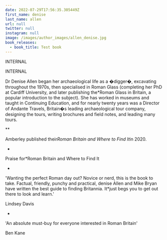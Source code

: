 ```yaml
---
date: 2022-07-29T17:56:35.305449Z
first_name: denise
last_name: allen
url: null
twitter: null
instagram: null
image: /images/author_images/allen_denise.jpg
book_releases: 
  - book_title: Test book
---
```

INTERNAL

INTERNAL

Dr Denise Allen began her archaeological life as a �digger�, excavating throughout the 1970s, then specialised in Roman Glass (completing her PhD at Cardiff University, and later publishing the*Roman Glass in Britain, a popular introduction to the subject). She has worked in museums and taught in Continuing Education, and for nearly twenty years was a Director of Andante Travels, Britain�s leading archaeological tour company, designing the tours, writing brochures and field notes, and leading many tours.

**

Amberley published their*Roman Britain and Where to Find It*in 2020.

*

Praise for*Roman Britain and Where to Find It

*

'Wanting the perfect Roman day out? Novice or nerd, this is the book to take. Factual, friendly, punchy and practical, denise Allen and Mike Bryan have written the best guide to finding Britannia. It*just begs you to get out there to look and learn.'

Lindsey Davis

*

'An absolute must-buy for everyone interested in Roman Britain'

Ben Kane